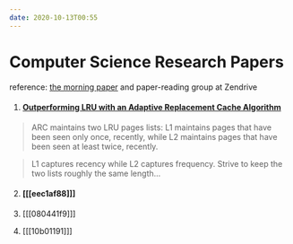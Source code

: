 ```yaml
---
date: 2020-10-13T00:55
---
```


# Computer Science Research Papers

reference: [the morning paper](https://blog.acolyer.org/) and paper-reading group at Zendrive

1. #### [Outperforming LRU with an Adaptive Replacement Cache Algorithm](https://blog.acolyer.org/2014/10/08/outperforming-lru-with-an-adaptive-replacement-cache-algorithm/)

> ARC maintains two LRU pages lists: L1 maintains pages that have been seen only once, recently, while L2 maintains pages that have been seen at least twice, recently.

> L1 captures recency while L2 captures frequency. Strive to keep the two lists roughly the same length...


2. #### [[[eec1af88]]]

3. [[[080441f9]]]

4. [[[10b01191]]]
